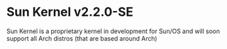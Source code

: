 # Sun Kernel v2.2.0-SE
Sun Kernel is a proprietary kernel in development  for Sun/OS and will soon support all Arch distros (that are based around Arch)
